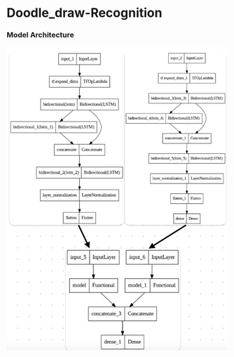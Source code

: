 # Doodle_draw-Recognition

### Model Architecture

<p align="center">
  <img src="https://github.com/NME-rahul/Doodle_draw-Recognition/blob/main/images/mode_combined.png" />
</p>
